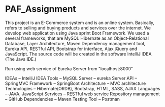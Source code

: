 # PAF_Assignment

This project is an E-Commerce system and is an online system. Basically, refers to selling and buying products and services over the internet. We develop web application using Java sprint Boot Framework. We used a several frameworks, that are MySQL Hibernate as an Object-Relational Database, Layer Architecture, Maven Dependency management tool, Eureka API, RESTful API, Bootstrap for interface, Ajax jQuery and JavaScript. The source code will be created in the software IntelliJ IDEA (The Java IDE.)

Run using web service of Eureka Server from "localhost:8000"

IDEAs – IntelliJ IDEA
Tools – MySQL
Server – eureka Server
API – SpringMVC
Framework – SpringBoot
Architecture – MVC architecture
Technologies – Hibernate(ORDB), Bootstrap, HTML, SASS, AJAX
Languages – JAVA, JavaScript
Services – RESTful web service
Repository management – GitHub
Dependencies – Maven
Testing Tool – Postman

